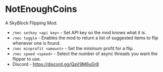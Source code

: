 # NotEnoughCoins

A SkyBlock Flipping Mod.

- `/nec setkey <api key>` - Set API key so the mod knows what it is.
- `/nec toggle` - Enables the mod to return a list of suggested items to flip whenever one is found.
- `/nec minprofit <amount>` - Set the minimum profit for a flip.
- `/nec speed <speed>` - Select the number of async threads you want the flipper to use.
- Discord - https://discord.gg/QaV9M6uGr8
